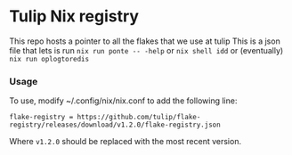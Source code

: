 # Tulip Nix registry

This repo hosts a pointer to all the flakes that we use at tulip
This is a json file that lets is run `nix run ponte -- -help` or `nix shell idd`  or (eventually) `nix run oplogtoredis`

### Usage 

To use, modify ~/.config/nix/nix.conf to add the following line:

```
flake-registry = https://github.com/tulip/flake-registry/releases/download/v1.2.0/flake-registry.json
```

Where `v1.2.0` should be replaced with the most recent version.
